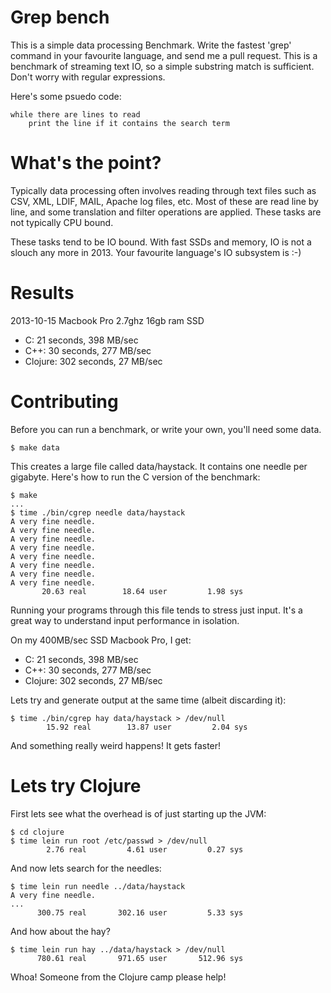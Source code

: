 Grep bench
==========

This is a simple data processing Benchmark. Write the fastest 'grep' command in your favourite language, and send me a pull request. This is a benchmark of streaming text IO, so a simple substring match is sufficient. Don't worry with regular expressions.

Here's some psuedo code:

	while there are lines to read
		print the line if it contains the search term


What's the point?
=================
Typically data processing often involves reading through text files such as CSV, XML, LDIF, MAIL, Apache log files, etc. Most of these are read line by line, and some translation and filter operations are applied. These tasks are not typically CPU bound. 

These tasks tend to be IO bound. With fast SSDs and memory, IO is not a slouch any more in 2013. Your favourite language's IO subsystem is :-)


Results
=======

2013-10-15 Macbook Pro 2.7ghz 16gb ram SSD

- C: 21 seconds, 398 MB/sec
- C++: 30 seconds, 277 MB/sec
- Clojure: 302 seconds, 27 MB/sec

Contributing
============

Before you can run a benchmark, or write your own, you'll need some data.

	$ make data

This creates a large file called data/haystack. It contains one needle per gigabyte. Here's how to run the C version of the benchmark:

	$ make
	...
	$ time ./bin/cgrep needle data/haystack
	A very fine needle.
	A very fine needle.
	A very fine needle.
	A very fine needle.
	A very fine needle.
	A very fine needle.
	A very fine needle.
	A very fine needle.
	       20.63 real        18.64 user         1.98 sys

Running your programs through this file tends to stress just input. It's a great way to understand input performance in isolation.

On my 400MB/sec SSD Macbook Pro, I get:

- C: 21 seconds, 398 MB/sec
- C++: 30 seconds, 277 MB/sec
- Clojure: 302 seconds, 27 MB/sec

Lets try and generate output at the same time (albeit discarding it):

	$ time ./bin/cgrep hay data/haystack > /dev/null
			15.92 real        13.87 user         2.04 sys

And something really weird happens! It gets faster!


Lets try Clojure
================

First lets see what the overhead is of just starting up the JVM:

	$ cd clojure
	$ time lein run root /etc/passwd > /dev/null
	        2.76 real         4.61 user         0.27 sys

And now lets search for the needles:

	$ time lein run needle ../data/haystack 
	A very fine needle.
	...
	      300.75 real       302.16 user         5.33 sys

And how about the hay?

	$ time lein run hay ../data/haystack > /dev/null 
	      780.61 real       971.65 user       512.96 sys

Whoa! Someone from the Clojure camp please help!
